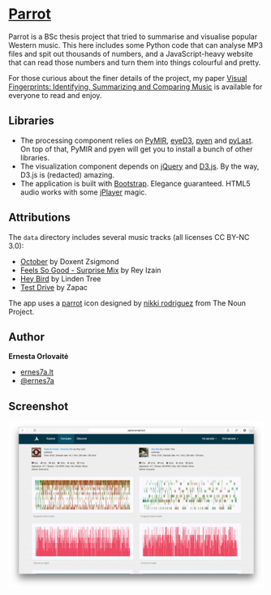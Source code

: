 # [Parrot](http://parrot.ernes7a.lt)

Parrot is a BSc thesis project that tried to summarise and visualise popular Western music. This here includes some Python code that can analyse MP3 files and spit out thousands of numbers, and a JavaScript-heavy website that can read those numbers and turn them into things colourful and pretty.

For those curious about the finer details of the project, my paper [Visual Fingerprints: Identifying, Summarizing and Comparing Music](http://papers.ssrn.com/sol3/papers.cfm?abstract_id=2373133) is available for everyone to read and enjoy.

## Libraries
+ The processing component relies on [PyMIR](https://github.com/jsawruk/pymir), [eyeD3](http://eyed3.nicfit.net/), [pyen](https://github.com/plamere/pyen) and [pyLast](https://code.google.com/p/pylast/). On top of that, PyMIR and pyen will get you to install a bunch of other libraries.
+ The visualization component depends on [jQuery](http://jquery.com/) and [D3.js](http://d3js.org/). By the way, D3.js is (redacted) amazing.
+ The application is built with [Bootstrap](http://getbootstrap.com/). Elegance guaranteed. HTML5 audio works with some [jPlayer](http://jplayer.org/) magic.

## Attributions
The `data` directory includes several music tracks (all licenses CC BY-NC 3.0):

+ [October](http://ccmixter.org/files/doxent/43635) by Doxent Zsigmond
+ [Feels So Good - Surprise Mix](http://ccmixter.org/files/Rey_Izain/43892) by Rey Izain
+ [Hey Bird](http://ccmixter.org/files/Michael_Lindentree/43826) by Linden Tree
+ [Test Drive](http://ccmixter.org/files/Zapac/26047) by Zapac

The app uses a [parrot](http://thenounproject.com/noun/parrot/#icon-No8601) icon designed by [nikki rodriguez](http://thenounproject.com/nrodriguezlima) from The Noun Project.

## Author
**Ernesta Orlovaitė**

+ [ernes7a.lt](http://ernes7a.lt)
+ [@ernes7a](http://twitter.com/ernes7a)

## Screenshot
 ![Parrot](screen.png)
